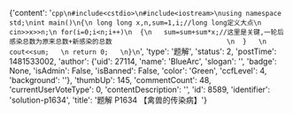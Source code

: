 {'content': '```cpp\n#include<cstdio>\n#include<iostream>\nusing namespace std;\nint main()\n{\n long long x,n,sum=1,i;//long long定义大点\n cin>>x>>n;\n for(i=0;i<n;i++)\n  {\n   sum=sum+sum*x;//这里是关键,一轮后感染总数为原来总数+新感染的总数                             \n  }   \n cout<<sum;   \n return 0;   \n}\n```', 'type': '题解', 'status': 2, 'postTime': 1481533002, 'author': {'uid': 27114, 'name': 'BlueArc', 'slogan': '', 'badge': None, 'isAdmin': False, 'isBanned': False, 'color': 'Green', 'ccfLevel': 4, 'background': ''}, 'thumbUp': 145, 'commentCount': 48, 'currentUserVoteType': 0, 'contentDescription': '', 'id': 8589, 'identifier': 'solution-p1634', 'title': '题解 P1634 【禽兽的传染病】'}
